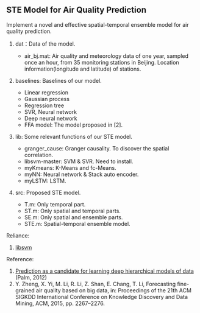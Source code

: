 ## STE Model for Air Quality Prediction


Implement a novel and effective spatial-temporal ensemble model for air quality prediction. 

1. dat：Data of the model. 
	- air_bj.mat: Air quality and meteorology data of one year, sampled once an hour, from 35 monitoring stations in Beijing. Location information(longitude and latitude) of stations.
	
2. baselines: Baselines of our model.
	- Linear regression
	- Gaussian process
	- Regression tree
	- SVR, Neural network
	- Deep neural network
	- FFA model: The model proposed in [2].
	
3. lib: Some relevant functions of our STE model. 
	- granger_cause: Granger causality. To discover the spatial correlation. 
	- libsvm-master: SVM & SVR. Need to install.
	- myKmeans: K-Means and fc-Means. 
	- myNN: Neural network & Stack auto encoder.
	- myLSTM: LSTM.

4. src: Proposed STE model.
	- T.m: Only temporal part.
	- ST.m: Only spatial and temporal parts.
	- SE.m: Only spatial and ensemble parts.
	- STE.m: Spatial-temporal ensemble model.
	
Reliance:
1. [libsvm](https://www.csie.ntu.edu.tw/~cjlin/libsvm/) 
	
Reference:

1. [Prediction as a candidate for learning deep hierarchical models of data](http://www2.imm.dtu.dk/pubdb/views/publication_details.php?id=6284) (Palm, 2012)
2. Y. Zheng, X. Yi, M. Li, R. Li, Z. Shan, E. Chang, T. Li, Forecasting fine-grained air quality based on big data, in: Proceedings of the 21th ACM SIGKDD International Conference on Knowledge Discovery and Data Mining, ACM, 2015, pp. 2267–2276.
